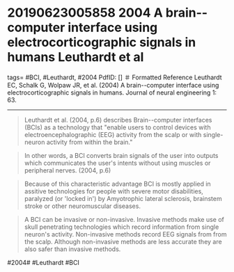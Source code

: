 # 20190623005858 2004 A brain--computer interface using electrocorticographic signals in humans Leuthardt et al

tags= #BCI, #Leuthardt, #2004 
PdfID: \[\] ＃
Formatted Reference Leuthardt EC, Schalk G, Wolpaw JR, et al. (2004) A brain--computer interface using electrocorticographic signals in humans. Journal of neural engineering 1: 63.

------------------------------------------------------------------------

> Leuthardt et al. (2004, p.6) describes Brain--computer interfaces (BCIs) as a technology that \"enable users to control devices with electroencephalographic (EEG) activity from the scalp or with single-neuron activity from within the brain.\"

> In other words, a BCI converts brain signals of the user into outputs which communicates the user's intents without using muscles or peripheral nerves. (2004, p.6)

> Because of this characteristic advantage BCI is mostly applied in assitive technologies for people with severe motor disabilities, paralyzed (or \'locked in\') by Amyotrophic lateral sclerosis, brainstem stroke or other neuromuscular diseases.

> A BCI can be invasive or non-invasive. Invasive methods make use of skull penetrating technologies which record information from single neuron\'s activity. Non-invasive methods record EEG signals from from the scalp. Although non-invasive methods are less accurate they are also safer than invasive methods.

\#2004\# \#Leuthardt \#BCI
